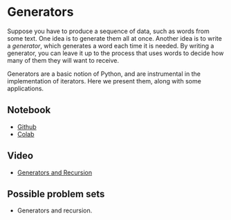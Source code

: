 # Generators

Suppose you have to produce a sequence of data, such as words from some text.  One idea is to generate them all at once.  Another idea is to write a _generator_, which generates a word each time it is needed.  By writing a generator, you can leave it up to the process that uses words to decide how many of them they will want to receive. 

Generators are a basic notion of Python, and are instrumental in the implementation of iterators.  Here we present them, along with some applications. 

## Notebook

* [Github](https://github.com/abstractions-in-python/abstractions-in-python.github.io/blob/master/notebooks/Generators_chapter.ipynb)
* [Colab](https://drive.google.com/file/d/1cn2gQ0xYePqgPQpT9o3rV9RnGy2fAjCL/view?usp=sharing)

## Video

* [Generators and Recursion](https://youtu.be/5CDzurI_lb0)

## Possible problem sets

* Generators and recursion.

